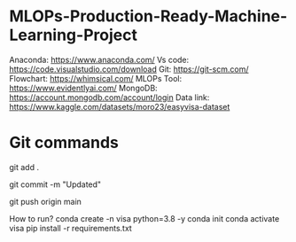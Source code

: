 # MLOPs-Production-Ready-Machine-Learning-Project


Anaconda: https://www.anaconda.com/
Vs code: https://code.visualstudio.com/download
Git: https://git-scm.com/
Flowchart: https://whimsical.com/
MLOPs Tool: https://www.evidentlyai.com/
MongoDB: https://account.mongodb.com/account/login
Data link: https://www.kaggle.com/datasets/moro23/easyvisa-dataset


# Git commands
git add .

git commit -m "Updated"

git push origin main



How to run?
conda create -n visa python=3.8 -y
conda init
conda activate visa
pip install -r requirements.txt